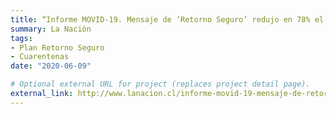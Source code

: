 ```yaml
---
title: “Informe MOVID-19. Mensaje de ‘Retorno Seguro’ redujo en 78% el efecto positivo de la cuarentena”
summary: La Nación
tags:
- Plan Retorno Seguro
- Cuarentenas
date: "2020-06-09"

# Optional external URL for project (replaces project detail page).
external_link: http://www.lanacion.cl/informe-movid-19-mensaje-de-retorno-seguro-redujo-en-78-el-efecto-positivo-de-la-cuarentena/
---
```

